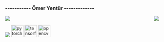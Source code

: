 ###  -----------  Ömer Yentür -------------

<img src="https://komarev.com/ghpvc/?username=omeryentur" style="max-width:100%;">

<img align='right' src="https://github-readme-stats.vercel.app/api?username=omeryentur&show_icons=true">
<p align="left">  
<img src="https://devicons.github.io/devicon/devicon.git/icons/python/python-original.svg" style="max-width:100%;">
<img src="https://camo.githubusercontent.com/6b616a8abad522684cab87c8442af5ce3dc0559d/68747470733a2f2f7777772e766563746f726c6f676f2e7a6f6e652f6c6f676f732f7079746f7263682f7079746f7263682d69636f6e2e737667" alt="pytorch" width="40" height="40" data-canonical-src="https://www.vectorlogo.zone/logos/pytorch/pytorch-icon.svg" style="max-width:100%;">
<img src="https://camo.githubusercontent.com/c4d73a5198d952ae6449ef27a033828b8ed29969/68747470733a2f2f7777772e766563746f726c6f676f2e7a6f6e652f6c6f676f732f74656e736f72666c6f772f74656e736f72666c6f772d69636f6e2e737667" alt="tensorflow" width="40" height="40" data-canonical-src="https://www.vectorlogo.zone/logos/tensorflow/tensorflow-icon.svg" style="max-width:100%;">
<img src="https://camo.githubusercontent.com/76a0bb777d06c206c015d5807c8a06aa5afdc888/68747470733a2f2f7777772e766563746f726c6f676f2e7a6f6e652f6c6f676f732f6f70656e63762f6f70656e63762d69636f6e2e737667" alt="opencv" width="40" height="40" data-canonical-src="https://www.vectorlogo.zone/logos/opencv/opencv-icon.svg" style="max-width:100%;"></p>
